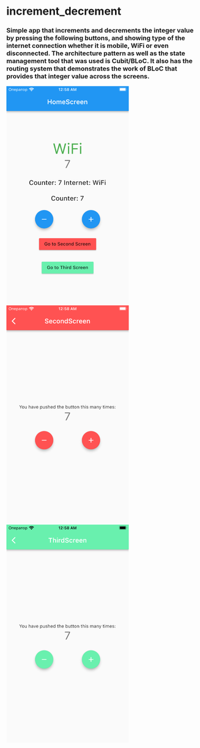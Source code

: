 # increment_decrement

### Simple app that increments and decrements the integer value by pressing the following buttons, and showing type of the internet connection whether it is mobile, WiFi or even disconnected. The architecture pattern as well as the state management tool that was used is Cubit/BLoC. It also has the routing system that demonstrates the work of BLoC that provides that integer value across the screens.

<p float="left">
  <img src="https://github.com/Evolutemaker/increment_decrement/blob/master/screens/home_screen.png" width="320" />
  <img src="https://github.com/Evolutemaker/increment_decrement/blob/master/screens/second_screen.png" width="320" /> 
  <img src="https://github.com/Evolutemaker/increment_decrement/blob/master/screens/third_screen.png" width="320" />
</p>
